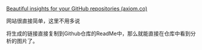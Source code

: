 

[Beautiful insights for your GitHub repositories (axiom.co)](https://repobeats.axiom.co/)

网站很直接简单，这里不用多说

将生成的链接直接复制到Github仓库的ReadMe中，那么就能直接在仓库中看到分析的图片了。
